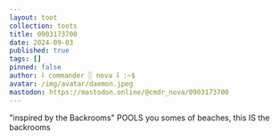 ```yaml
---
layout: toot
collection: toots
title: 0903173700
date: 2024-09-03
published: true
tags: []
pinned: false
author: ⸸ commander ░ nova ⸸ :~$
avatar: /img/avatar/daemon.jpeg
mastodon: https://mastodon.online/@cmdr_nova/0903173700
---
```


"inspired by the Backrooms" POOLS you somes of beaches, this IS the backrooms
